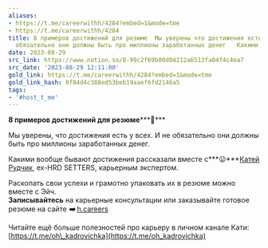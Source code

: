 ```yaml
---
aliases:
- https://t.me/careerwithh/4284?embed=1&mode=tme
- https://t.me/careerwithh/4284
title: 8 примеров достижений для резюме  Мы уверены что достижения есть у всех И не
  обязательно они должны быть про миллионы заработанных денег   Какими вооб
date: 2023-08-29
src_link: https://www.notion.so/8-99c2f69b00d04212a6513fa04f4c4ea7
src_date: '2023-08-29 12:11:00'
gold_link: https://t.me/careerwithh/4284?embed=1&mode=tme
gold_link_hash: 0f84d4c388ed53beb19aaef6fd2146a5
tags:
- '#host_t_me'
---
```


**8 примеров достижений для резюме*****🔵***  
  
Мы уверены, что достижения есть у всех. И не обязательно они должны быть про миллионы заработанных денег.   
  
Какими вообще бывают достижения рассказали вместе с***😛***[Катей Рудчик](https://h.careers/curators/257-ekaterina-rudchik?utm_source=tg_h&utm_medium=post), ех-HRD SETTERS, карьерным экспертом.   
  
Раскопать свои успехи и грамотно упаковать их в резюме можно вместе с Эйч.  
**Записывайтесь** на карьерные консультации или заказывайте готовое резюме на сайте ***➡️*** [h.careers](https://h.careers/?utm_source=tg_h&utm_medium=profile)  
  
Читайте ещё больше полезностей про карьеру в личном канале Кати: [https://t.me/oh\_kadrovichka](https://t.me/oh_kadrovichka)
